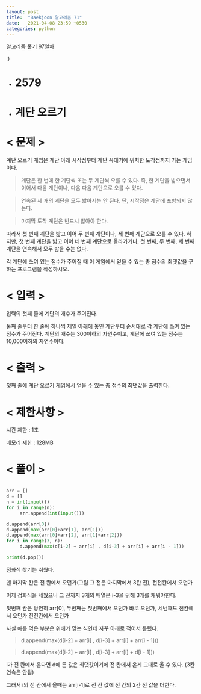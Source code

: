 ```yaml
---
layout: post
title:  "Baekjoon 알고리즘 71"
date:   2021-04-08 23:59 +0530
categories: python
---
```


알고리즘 풀기 97일차

:)

- # 2579
- # 계단 오르기

# < 문제 >

계단 오르기 게임은 계단 아래 시작점부터 계단 꼭대기에 위치한 도착점까지 가는 게임이다. 

> 계단은 한 번에 한 계단씩 또는 두 계단씩 오를 수 있다. 즉, 한 계단을 밟으면서 이어서 다음 계단이나, 다음 다음 계단으로 오를 수 있다.

> 연속된 세 개의 계단을 모두 밟아서는 안 된다. 단, 시작점은 계단에 포함되지 않는다.

> 마지막 도착 계단은 반드시 밟아야 한다.

따라서 첫 번째 계단을 밟고 이어 두 번째 계단이나, 세 번째 계단으로 오를 수 있다. 하지만, 첫 번째 계단을 밟고 이어 네 번째 계단으로 올라가거나, 첫 번째, 두 번째, 세 번째 계단을 연속해서 모두 밟을 수는 없다.

각 계단에 쓰여 있는 점수가 주어질 때 이 게임에서 얻을 수 있는 총 점수의 최댓값을 구하는 프로그램을 작성하시오.
# < 입력 >

입력의 첫째 줄에 계단의 개수가 주어진다.

둘째 줄부터 한 줄에 하나씩 제일 아래에 놓인 계단부터 순서대로 각 계단에 쓰여 있는 점수가 주어진다. 계단의 개수는 300이하의 자연수이고, 계단에 쓰여 있는 점수는 10,000이하의 자연수이다.

# < 출력 >

첫째 줄에 계단 오르기 게임에서 얻을 수 있는 총 점수의 최댓값을 출력한다.

# < 제한사항 >

시간 제한 : 1초

메모리 제한 : 128MB

# < 풀이 >

```python

arr = []
d = []
n = int(input())
for i in range(n):
     arr.append(int(input()))

d.append(arr[0])
d.append(max(arr[0]+arr[1], arr[1]))
d.append(max(arr[0]+arr[2], arr[1]+arr[2]))
for i in range(3, n):
     d.append(max(d[i-2] + arr[i] , d[i-3] + arr[i] + arr[i - 1]))

print(d.pop())

```

점화식 찾기는 쉬웠다. 

맨 마지막 칸은 전 칸에서 오던가(그럼 그 전은 마지막에서 3칸 전), 전전칸에서 오던가 

이제 점화식을 세웠으니 그 전까지 3개의 배열은 i-3을 위해 3개를 채워야한다.

첫번째 칸은 당연히 arr[0], 두번째는 첫번째에서 오던가 바로 오던가, 세번째도 전칸에서 오던가 전전칸에서 오던가


사실 애를 먹은 부분은 위에가 맞는 식인데 자꾸 아래로 적어서 틀렸다. 

> d.append(max(d[i-2] + arr[i] , d[i-3] + arr[i] + arr[i - 1]))

> d.append(max(d[i-2] + arr[i] , d[i-3] + arr[i] + d[i - 1]))

i가 전 칸에서 온다면 d에 든 값은 최댓값이기에 전 칸에서 온게 그대로 올 수 있다. (3칸 연속은 안됨)

그래서 i의 전 칸에서 올때는 arr[i-1]로 전 칸 값에 전 칸의 2칸 전 값을 더한다. 